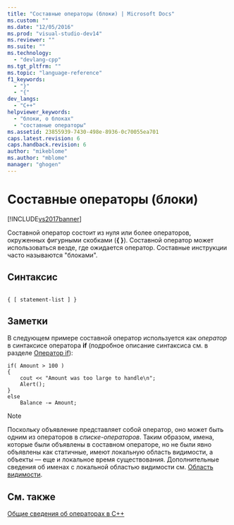 ```yaml
---
title: "Составные операторы (блоки) | Microsoft Docs"
ms.custom: ""
ms.date: "12/05/2016"
ms.prod: "visual-studio-dev14"
ms.reviewer: ""
ms.suite: ""
ms.technology: 
  - "devlang-cpp"
ms.tgt_pltfrm: ""
ms.topic: "language-reference"
f1_keywords: 
  - "}"
  - "{"
dev_langs: 
  - "C++"
helpviewer_keywords: 
  - "блоки, о блоках"
  - "составные операторы"
ms.assetid: 23855939-7430-498e-8936-0c70055ea701
caps.latest.revision: 6
caps.handback.revision: 6
author: "mikeblome"
ms.author: "mblome"
manager: "ghogen"
---
```

# Составные операторы (блоки)
[!INCLUDE[vs2017banner](../assembler/inline/includes/vs2017banner.md)]

Составной оператор состоит из нуля или более операторов, окруженных фигурными скобками \(**{ }**\).  Составной оператор может использоваться везде, где ожидается оператор.  Составные инструкции часто называются "блоками".  
  
## Синтаксис  
  
```  
  
{ [ statement-list ] }  
```  
  
## Заметки  
 В следующем примере составной оператор используется как *оператор* в синтаксисе оператора **if** \(подробное описание синтаксиса см. в разделе [Оператор if](../cpp/if-else-statement-cpp.md)\):  
  
```  
if( Amount > 100 )  
{  
    cout << "Amount was too large to handle\n";  
    Alert();  
}  
else  
    Balance -= Amount;  
```  
  
> [!NOTE]
>  Поскольку объявление представляет собой оператор, оно может быть одним из операторов в *списке\-операторов*.  Таким образом, имена, которые были объявлены в составном операторе, но не были явно объявлены как статичные, имеют локальную область видимости, а объекты — еще и локальное время существования.  Дополнительные сведения об именах с локальной областью видимости см. [Область видимости](../cpp/scope-visual-cpp.md).  
  
## См. также  
 [Общие сведения об операторах в C\+\+](../cpp/overview-of-cpp-statements.md)